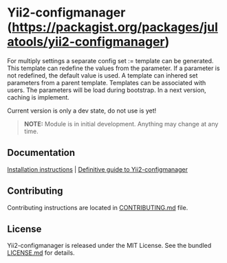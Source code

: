 # Yii2-configmanager (https://packagist.org/packages/julatools/yii2-configmanager)

For multiply settings a separate config set := template can be generated. This template can redefine the values from the parameter. If a parameter is not redefined, the default value is used. A template can inhered set parameters from a parent template. Templates can be associated with users. The parameters will be load during bootstrap. In a next version, caching is implement.  

Current version is only a dev state, do not use is yet! 


> **NOTE:** Module is in initial development. Anything may change at any time.

## Documentation

[Installation instructions](docs/installation.md) | [Definitive guide to Yii2-configmanager](docs/README.md)

## Contributing

Contributing instructions are located in [CONTRIBUTING.md](CONTRIBUTING.md) file.

## License

Yii2-configmanager is released under the MIT License. See the bundled [LICENSE.md](LICENSE.md) for details.
